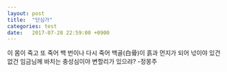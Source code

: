 ```yaml
---
layout: post
title:  "단심가"
categories: test
date:   2017-07-28 22:59:00 +0900
---
```


이 몸이 죽고 또 죽어
백 번이나 다시 죽어
백골(白骨)이 흙과 먼지가 되어
넋이야 있건 없건
임금님께 바치는 충성심이야
변할리가 있으랴?
-정몽주